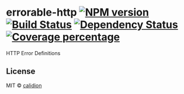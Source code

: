 # errorable-http [![NPM version][npm-image]][npm-url] [![Build Status][travis-image]][travis-url] [![Dependency Status][daviddm-image]][daviddm-url] [![Coverage percentage][coveralls-image]][coveralls-url]

HTTP Error Definitions

## License

MIT © [calidion](blog.3gcnbeta.com)


[npm-image]: https://badge.fury.io/errorable/errorable-http.svg
[npm-url]: https://npmjs.org/package/errorable-http
[travis-image]: https://travis-ci.org/errorable/errorable-http.svg
[travis-url]: https://travis-ci.org/errorable/errorable-http
[daviddm-image]: https://david-dm.org/errorable/errorable-http.svg?theme=shields.io
[daviddm-url]: https://david-dm.org/errorable/errorable-http
[coveralls-image]: https://coveralls.io/repos/errorable/errorable-http/badge.svg?branch=master&service=github
[coveralls-url]: https://coveralls.io/github/errorable/errorable-http?branch=master
